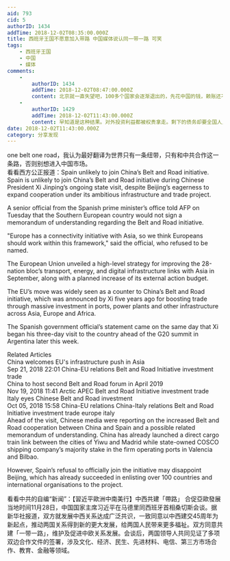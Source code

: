 ```yaml
---
aid: 793
cid: 5
authorID: 1434
addTime: 2018-12-02T08:35:00.000Z
title: 西班牙王国不愿意加入带路 中国媒体说认同一带一路 可笑
tags:
    - 西班牙王国
    - 中国
    - 媒体
comments:
    -
        authorID: 1434
        addTime: 2018-12-02T08:47:00.000Z
        content: 北京就一直失望吧，100多个国家会逐渐退出的，先花中国的钱，赖账还不简单，中国有求于你就给你免了，强国人民还会夸你们善良。
    -
        authorID: 1429
        addTime: 2018-12-02T11:43:00.000Z
        content: 早知道是这种结果。对外投资利益都被权贵拿走。剩下的债务却要全国人民来承担。
date: 2018-12-02T11:43:00.000Z
category: 分享发现
---
```


one belt one road，我认为最好翻译为世界只有一条纽带，只有和中共合作这一条路，否则别想进入中国市场。  
看看西方公正报道：Spain unlikely to join China’s Belt and Road initiative.  
Spain is unlikely to join China’s Belt and Road initiative during Chinese President Xi Jinping’s ongoing state visit, despite Beijing’s eagerness to expand cooperation under its ambitious infrastructure and trade project.

A senior official from the Spanish prime minister’s office told AFP on Tuesday that the Southern European country would not sign a memorandum of understanding regarding the Belt and Road initiative.

"Europe has a connectivity initiative with Asia, so we think Europeans should work within this framework," said the official, who refused to be named.

The European Union unveiled a high-level strategy for improving the 28-nation bloc’s transport, energy, and digital infrastructure links with Asia in September, along with a planned increase of its external action budget.

The EU’s move was widely seen as a counter to China’s Belt and Road initiative, which was announced by Xi five years ago for boosting trade through massive investment in ports, power plants and other infrastructure across Asia, Europe and Africa.

The Spanish government official’s statement came on the same day that Xi began his three-day visit to the country ahead of the G20 summit in Argentina later this week.

Related Articles  
China welcomes EU's infrastructure push in Asia  
Sep 21, 2018 22:01 China-EU relations Belt and Road Initiative investment trade  
China to host second Belt and Road forum in April 2019  
Nov 19, 2018 11:41 Arctic APEC Belt and Road Initiative investment trade  
Italy eyes Chinese Belt and Road investment  
Oct 05, 2018 15:58 China-EU relations China-Italy relations Belt and Road Initiative investment trade europe italy  
Ahead of the visit, Chinese media were reporting on the increased Belt and Road cooperation between China and Spain and a possible related memorandum of understanding. China has already launched a direct cargo train link between the cities of Yiwu and Madrid while state-owned COSCO shipping company’s majority stake in the firm operating ports in Valencia and Bilbao.

However, Spain’s refusal to officially join the initiative may disappoint Beijing, which has already succeeded in enlisting over 100 countries and international organisations to the project.

看看中共的自编“新闻”：【習近平歐洲中南美行】中西共建「帶路」 合促亞歐發展  
当地时间11月28日，中国国家主席习近平在马德里同西班牙首相桑切斯会谈。据新华社报道，双方就发展中西关系达成广泛共识，一致同意以中西建交45周年为新起点，推动两国关系得到新的更大发展，给两国人民带来更多福祉。双方同意共建「一带一路」，维护及促进中欧关系发展。会谈后，两国领导人共同见证了多项双边合作文件的签署，涉及文化、经济、民生、先进材料、电信、第三方市场合作、教育、金融等领域。
